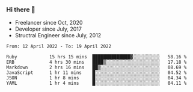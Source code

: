### Hi there 👋

- Freelancer since Oct, 2020
- Developer since July, 2017
- Structral Engineer since July, 2012

<!--START_SECTION:waka-->

```text
From: 12 April 2022 - To: 19 April 2022

Ruby            15 hrs 15 mins  ██████████████▓░░░░░░░░░░   58.16 %
ERB             4 hrs 30 mins   ████▒░░░░░░░░░░░░░░░░░░░░   17.18 %
Markdown        2 hrs 16 mins   ██▒░░░░░░░░░░░░░░░░░░░░░░   08.69 %
JavaScript      1 hr 11 mins    █░░░░░░░░░░░░░░░░░░░░░░░░   04.52 %
JSON            1 hr 8 mins     █░░░░░░░░░░░░░░░░░░░░░░░░   04.34 %
YAML            1 hr 4 mins     █░░░░░░░░░░░░░░░░░░░░░░░░   04.11 %
```

<!--END_SECTION:waka-->

